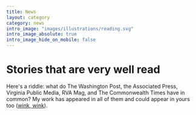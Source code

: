 ```yaml
---
title: News
layout: category
category: news
intro_image: "images/illustrations/reading.svg"
intro_image_absolute: true
intro_image_hide_on_mobile: false
---
```


# Stories that are very well read

Here's a riddle: what do The Washington Post, the Associated Press, 
Virginia Public Media, RVA Mag, and The Commonwealth Times have in common?
My work has appeared in all of them and could appear in yours too ([wink, wink](/contact)).
